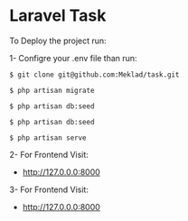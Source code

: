 # Laravel Task

To Deploy the project run:

1- Configre your .env file than run:

```
$ git clone git@github.com:Meklad/task.git

```

```
$ php artisan migrate
```

```
$ php artisan db:seed
```

```
$ php artisan db:seed
```

```
$ php artisan serve
```

2- For Frontend Visit:
 - http://127.0.0.0:8000
 
3- For Frontend Visit:
 - http://127.0.0.0:8000
